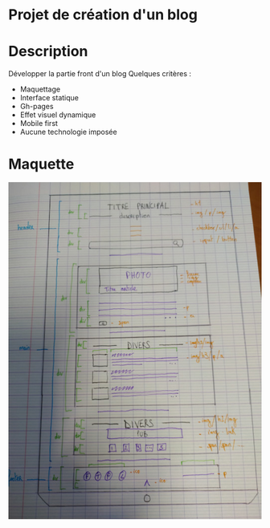 # Projet de création d'un blog

# Description

Développer la partie front d'un blog
Quelques critères : 
* Maquettage
* Interface statique
* Gh-pages
* Effet visuel dynamique
* Mobile first
* Aucune technologie imposée

# Maquette

![Maquette](assets/img/maquette.jpg)